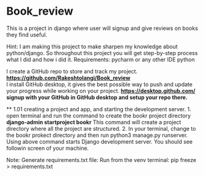 
# Book_review
This is a project in django where user will signup and give reviews on books they find useful.


Hint: I am making this project to make sharpen my knowledge about python/django. So throughout this project you will get step-by-step process what I did and how i did it.
Requirements:
pycharm or any other IDE 
python 

I create a GitHub repo to store and track my project. **https://github.com/Rakeshtolangi/Book_review**   
I install GitHub desktop, it gives the best possible way to push and update your progress while working on your project. **https://desktop.github.com/**
**signup with your GitHub in GitHub desktop and setup your repo there.**

** 1.01 creating a project and app, and starting the development server.
    1. open terminal and run the command to create the bookr project directory
    **django-admin startproject bookr**
    This command will create a project directory where all the project are structured.
    2. In your terminal, change to the bookr prokect directory and then run
            python3 manage.py runserver.
    Using above command starts Django development server.
You should see followin screen of your machine.



Note: Generate requirements.txt file: Run from the venv terminal:  pip freeze > requirements.txt